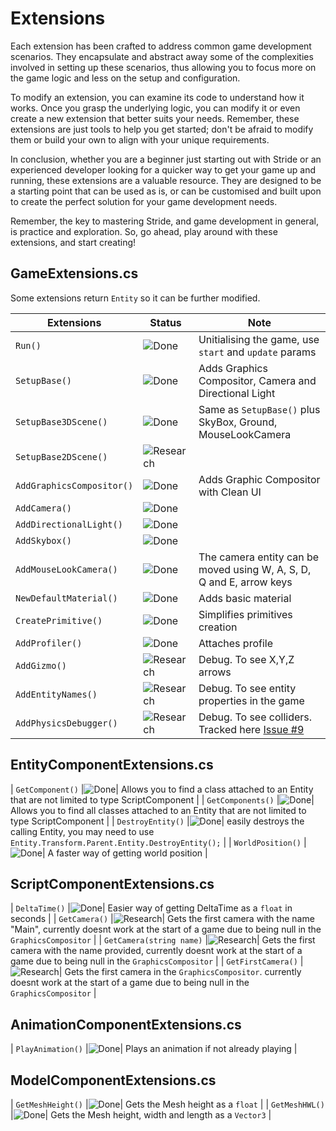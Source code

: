 # Extensions

Each extension has been crafted to address common game development scenarios. They encapsulate and abstract away some of the complexities involved in setting up these scenarios, thus allowing you to focus more on the game logic and less on the setup and configuration.

To modify an extension, you can examine its code to understand how it works. Once you grasp the underlying logic, you can modify it or even create a new extension that better suits your needs. Remember, these extensions are just tools to help you get started; don't be afraid to modify them or build your own to align with your unique requirements.

In conclusion, whether you are a beginner just starting out with Stride or an experienced developer looking for a quicker way to get your game up and running, these extensions are a valuable resource. They are designed to be a starting point that can be used as is, or can be customised and built upon to create the perfect solution for your game development needs.

Remember, the key to mastering Stride, and game development in general, is practice and exploration. So, go ahead, play around with these extensions, and start creating!

## GameExtensions.cs

Some extensions return ```Entity``` so it can be further modified.

| Extensions | Status | Note
| --- | --- | --- |
| ```Run()``` |![Done](https://img.shields.io/badge/status-done-green?style=for-the-badge)| Unitialising the game, use ```start``` and ```update``` params |
| ```SetupBase()```|![Done](https://img.shields.io/badge/status-done-green?style=for-the-badge)| Adds Graphics Compositor, Camera and Directional Light |
| ```SetupBase3DScene()``` |![Done](https://img.shields.io/badge/status-done-green?style=for-the-badge)| Same as ```SetupBase()``` plus SkyBox, Ground, MouseLookCamera |
| ```SetupBase2DScene()``` |![Research](https://img.shields.io/badge/status-research-blue?style=for-the-badge)| |
| ```AddGraphicsCompositor()```|![Done](https://img.shields.io/badge/status-done-green?style=for-the-badge) | Adds Graphic Compositor with Clean UI |
| ```AddCamera()```|![Done](https://img.shields.io/badge/status-done-green?style=for-the-badge) ||
| ```AddDirectionalLight()```|![Done](https://img.shields.io/badge/status-done-green?style=for-the-badge) ||
| ```AddSkybox()```|![Done](https://img.shields.io/badge/status-done-green?style=for-the-badge) | |
| ```AddMouseLookCamera()```|![Done](https://img.shields.io/badge/status-done-green?style=for-the-badge) | The camera entity can be moved using W, A, S, D, Q and E, arrow keys |
| ```NewDefaultMaterial()``` |![Done](https://img.shields.io/badge/status-done-green?style=for-the-badge) | Adds basic material |
| ```CreatePrimitive()``` |![Done](https://img.shields.io/badge/status-done-green?style=for-the-badge) | Simplifies primitives creation |
| ```AddProfiler()``` |![Done](https://img.shields.io/badge/status-done-green?style=for-the-badge) | Attaches profile |
| ```AddGizmo()``` |![Research](https://img.shields.io/badge/status-research-blue?style=for-the-badge)| Debug. To see X,Y,Z arrows|
| ```AddEntityNames()``` |![Research](https://img.shields.io/badge/status-research-blue?style=for-the-badge)| Debug. To see entity properties in the game|
| ```AddPhysicsDebugger()``` |![Research](https://img.shields.io/badge/status-research-blue?style=for-the-badge)| Debug. To see colliders. Tracked here [Issue #9](https://github.com/stride3d/stride-community-toolkit/issues/9)|

## EntityComponentExtensions.cs

| ```GetComponent()``` |![Done](https://img.shields.io/badge/status-done-green?style=for-the-badge)| Allows you to find a class attached to an Entity that are not limited to type ScriptComponent |
| ```GetComponents()``` |![Done](https://img.shields.io/badge/status-done-green?style=for-the-badge)| Allows you to find all classes attached to an Entity that are not limited to type ScriptComponent |
| ```DestroyEntity()``` |![Done](https://img.shields.io/badge/status-done-green?style=for-the-badge)| easily destroys the calling Entity, you may need to use `Entity.Transform.Parent.Entity.DestroyEntity();` |
| ```WorldPosition()``` |![Done](https://img.shields.io/badge/status-done-green?style=for-the-badge)| A faster way of getting world position |

## ScriptComponentExtensions.cs

| ```DeltaTime()``` |![Done](https://img.shields.io/badge/status-done-green?style=for-the-badge)| Easier way of getting DeltaTime as a `float` in seconds |
| ```GetCamera()``` |![Research](https://img.shields.io/badge/status-research-blue?style=for-the-badge)| Gets the first camera with the name "Main", currently doesnt work at the start of a game due to being null in the `GraphicsCompositor` |
| ```GetCamera(string name)``` |![Research](https://img.shields.io/badge/status-research-blue?style=for-the-badge)| Gets the first camera with the name provided, currently doesnt work at the start of a game due to being null in the `GraphicsCompositor` |
| ```GetFirstCamera()``` |![Research](https://img.shields.io/badge/status-research-blue?style=for-the-badge)| Gets the first camera in the `GraphicsCompositor`. currently doesnt work at the start of a game due to being null in the `GraphicsCompositor` |

## AnimationComponentExtensions.cs

| ```PlayAnimation()``` |![Done](https://img.shields.io/badge/status-done-green?style=for-the-badge)| Plays an animation if not already playing |

## ModelComponentExtensions.cs

| ```GetMeshHeight()``` |![Done](https://img.shields.io/badge/status-done-green?style=for-the-badge)| Gets the Mesh height as a `float` |
| ```GetMeshHWL()``` |![Done](https://img.shields.io/badge/status-done-green?style=for-the-badge)| Gets the Mesh height, width and length as a `Vector3` |
